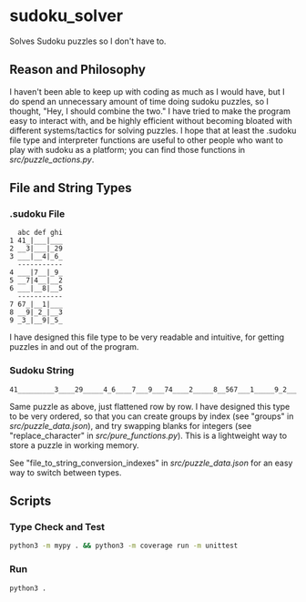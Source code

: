 # sudoku_solver
Solves Sudoku puzzles so I don't have to.

## Reason and Philosophy
I haven't been able to keep up with coding as much as I would have, but I do spend an unnecessary amount of time doing sudoku puzzles, so I thought, "Hey, I should combine the two." I have tried to make the program easy to interact with, and be highly efficient without becoming bloated with different systems/tactics for solving puzzles. I hope that at least the .sudoku file type and interpreter functions are useful to other people who want to play with sudoku as a platform; you can find those functions in _src/puzzle_actions.py_.

## File and String Types

### .sudoku File

```
  abc def ghi
1 41_|___|___
2 __3|___|_29
3 ___|__4|_6_
  -----------
4 ___|7__|_9_
5 __7|4__|__2
6 ___|__8|__5
  -----------
7 67_|__1|___
8 __9|_2_|__3
9 _3_|__9|_5_
```

I have designed this file type to be very readable and intuitive, for getting puzzles in and out of the program.

### Sudoku String

```
41_________3____29_____4_6____7___9___74____2_____8__567___1_____9_2___3_3___9_5_
```

Same puzzle as above, just flattened row by row. I have designed this type to be very ordered, so that you can create groups by index (see "groups" in _src/puzzle_data.json_), and try swapping blanks for integers (see "replace_character" in _src/pure_functions.py_). This is a lightweight way to store a puzzle in working memory.

See "file_to_string_conversion_indexes" in _src/puzzle_data.json_ for an easy way to switch between types.

## Scripts

### Type Check and Test

```sh
python3 -m mypy . && python3 -m coverage run -m unittest
```

### Run

```sh
python3 .
```